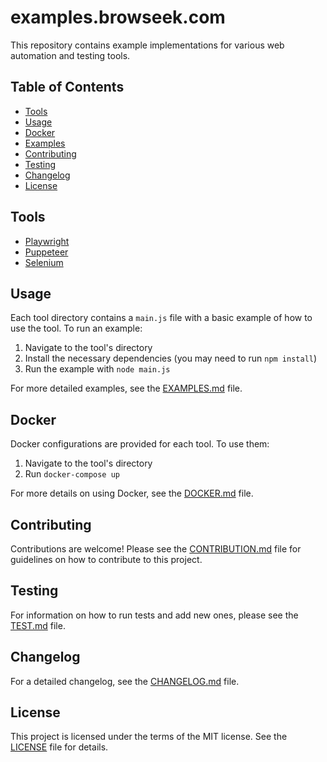 # examples.browseek.com

This repository contains example implementations for various web automation and testing tools.

## Table of Contents

- [Tools](#tools)
- [Usage](#usage)
- [Docker](#docker)
- [Examples](EXAMPLES.md)
- [Contributing](CONTRIBUTION.md)
- [Testing](TEST.md)
- [Changelog](CHANGELOG.md)
- [License](#license)

## Tools

+ [Playwright](playwright)
+ [Puppeteer](puppeteer)
+ [Selenium](selenium)

## Usage

Each tool directory contains a `main.js` file with a basic example of how to use the tool. To run an example:

1. Navigate to the tool's directory
2. Install the necessary dependencies (you may need to run `npm install`)
3. Run the example with `node main.js`

For more detailed examples, see the [EXAMPLES.md](EXAMPLES.md) file.

## Docker

Docker configurations are provided for each tool. To use them:

1. Navigate to the tool's directory
2. Run `docker-compose up`

For more details on using Docker, see the [DOCKER.md](DOCKER.md) file.

## Contributing

Contributions are welcome! Please see the [CONTRIBUTION.md](CONTRIBUTION.md) file for guidelines on how to contribute to this project.

## Testing

For information on how to run tests and add new ones, please see the [TEST.md](TEST.md) file.

## Changelog

For a detailed changelog, see the [CHANGELOG.md](CHANGELOG.md) file.

## License

This project is licensed under the terms of the MIT license. See the [LICENSE](LICENSE) file for details.
